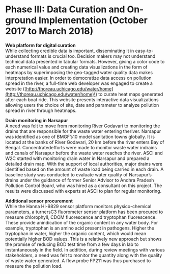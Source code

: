 # Phase III: Data Curation and On-ground Implementation \(October 2017 to March 2018\)

**Web platform for digital curation**  
While collecting credible data is important, disseminating it in easy-to-understand formats is crucial too. Decision makers may not understand technical data presented in tabular formats. However, giving a color code to each numerical value and creating data visualizations in the form of heatmaps by superimposing the geo-tagged water quality data makes interpretation easier. In order to democratize data access on pollution spread in the river, a full-time web developer was engaged to create a website \([http://thoreau.uchicago.edu/water/home](http://thoreau.uchicago.edu/water/home)\) to curate heat maps generated after each boat ride. This website presents interactive data visualizations allowing users the choice of site, date and parameter to analyze pollution spread in river through heatmaps.

**Drain monitoring in Narsapur**  
A need was felt to move from monitoring River Godavari to monitoring the drains that are responsible for the waste water entering theriver. Narsapur was identified as one of BMGF’s10 model sanitation towns globally. It is located at the banks of River Godavari, 20 km before the river enters Bay of Bengal. Concentratedefforts were made to monitor waste water indrains and canals of Narsapur before the waste water reaches the river. ASCI and W2C started with monitoring drain water in Narsapur and prepared a detailed drain map. With the support of local authorities, major drains were identified based on the amount of waste load being carried in each drain. A baseline study was conducted to evaluate water quality of Narsapur’s drains under the guidance of former Senior Advisor to Andhra Pradesh Pollution Control Board, who was hired as a consultant on this project. The results were discussed with experts at ASCI to plan for regular monitoring.

**Additional sensor procurement**  
While the Hanna HI-9829 sensor platform monitors physico-chemical parameters, a turnersC3 fluorometer sensor platform has been procured to measure chlorophyll, CDOM fluorescence and tryptophan fluorescence. These provide anindication of the organic content in any water body. For example, tryptophan is an amino acid present in pathogens. Higher the tryptophan in water, higher the organic content, which would mean potentially higher BOD values. This is a relatively new approach but shows the promise of reducing BOD test time from a few days in lab to instantaneously in the field. In addition, during review meetings with various stakeholders, a need was felt to monitor the quantity along with the quality of waste water generated. A flow probe FP211 was thus purchased to measure the pollution load.

